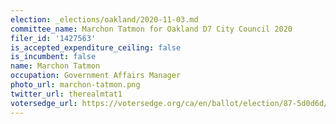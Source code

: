 ```yaml
---
election: _elections/oakland/2020-11-03.md
committee_name: Marchon Tatmon for Oakland D7 City Council 2020
filer_id: '1427563'
is_accepted_expenditure_ceiling: false
is_incumbent: false
name: Marchon Tatmon
occupation: Government Affairs Manager
photo_url: marchon-tatmon.png
twitter_url: therealmtat1
votersedge_url: https://votersedge.org/ca/en/ballot/election/87-5d0d6d/address/null/zip/94605/contests/contest/21269/candidate/151404?date=2020-11-03
---
```

